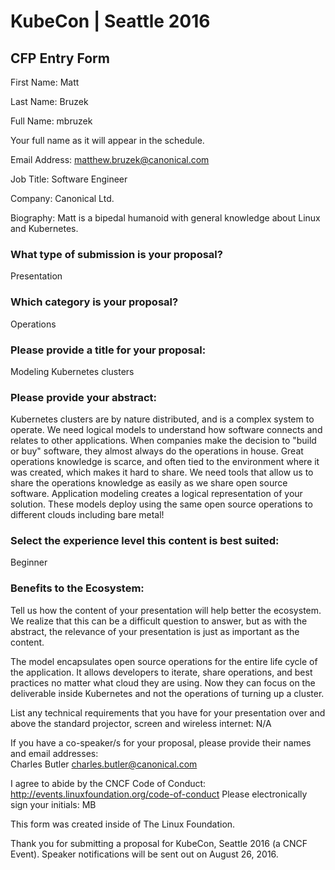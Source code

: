 # KubeCon | Seattle 2016

## CFP Entry Form
First Name: Matt

Last Name: Bruzek

Full Name: mbruzek

Your full name as it will appear in the schedule.

Email Address: matthew.bruzek@canonical.com

Job Title: Software Engineer

Company: Canonical Ltd.

Biography: Matt is a bipedal humanoid with general knowledge about Linux and Kubernetes.

### What type of submission is your proposal? 
Presentation

### Which category is your proposal? 
Operations

### Please provide a title for your proposal: 
Modeling Kubernetes clusters

### Please provide your abstract: 
Kubernetes clusters are by nature distributed, and is a complex system to operate. We need logical models to understand how software connects and relates to other applications. When companies make the decision to "build or buy" software, they almost always do the operations in house. Great operations knowledge is scarce, and often tied to the environment where it was created, which makes it hard to share. We need tools that allow us to share the operations knowledge as easily as we share open source software. Application modeling creates a logical representation of your solution. These models deploy using the same open source operations to different clouds including bare metal!

### Select the experience level this content is best suited: 
Beginner

### Benefits to the Ecosystem: 
Tell us how the content of your presentation will help better the ecosystem. We realize that this can be a difficult question to answer, but as with the abstract, the relevance of your presentation is just as important as the content.

The model encapsulates open source operations for the entire life cycle of the application. It allows developers to iterate, share operations, and best practices no matter what cloud they are using. Now they can focus on the deliverable inside Kubernetes and not the operations of turning up a cluster.



List any technical requirements that you have for your presentation over and above the standard projector, screen and wireless internet: N/A

If you have a co-speaker/s for your proposal, please provide their names and email addresses:  
Charles Butler charles.butler@canonical.com

I agree to abide by the CNCF Code of Conduct: http://events.linuxfoundation.org/code-of-conduct 
Please electronically sign your initials: MB

This form was created inside of The Linux Foundation.

Thank you for submitting a proposal for KubeCon, Seattle 2016 (a CNCF Event). Speaker notifications will be sent out on August 26, 2016.

